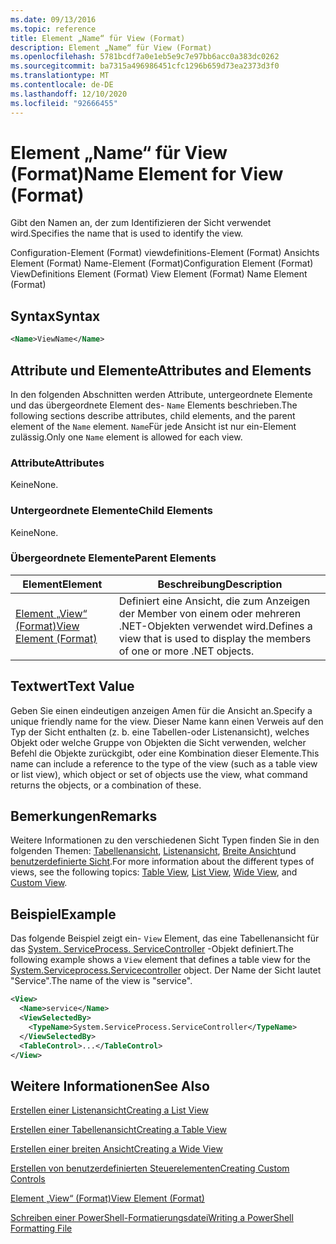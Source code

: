 ```yaml
---
ms.date: 09/13/2016
ms.topic: reference
title: Element „Name“ für View (Format)
description: Element „Name“ für View (Format)
ms.openlocfilehash: 5781bcdf7a0e1eb5e9c7e97bb6acc0a383dc0262
ms.sourcegitcommit: ba7315a496986451cfc1296b659d73ea2373d3f0
ms.translationtype: MT
ms.contentlocale: de-DE
ms.lasthandoff: 12/10/2020
ms.locfileid: "92666455"
---
```

# <a name="name-element-for-view-format"></a><span data-ttu-id="91e6c-103">Element „Name“ für View (Format)</span><span class="sxs-lookup"><span data-stu-id="91e6c-103">Name Element for View (Format)</span></span>

<span data-ttu-id="91e6c-104">Gibt den Namen an, der zum Identifizieren der Sicht verwendet wird.</span><span class="sxs-lookup"><span data-stu-id="91e6c-104">Specifies the name that is used to identify the view.</span></span>

<span data-ttu-id="91e6c-105">Configuration-Element (Format) viewdefinitions-Element (Format) Ansichts Element (Format) Name-Element (Format)</span><span class="sxs-lookup"><span data-stu-id="91e6c-105">Configuration Element (Format) ViewDefinitions Element (Format) View Element (Format) Name Element (Format)</span></span>

## <a name="syntax"></a><span data-ttu-id="91e6c-106">Syntax</span><span class="sxs-lookup"><span data-stu-id="91e6c-106">Syntax</span></span>

```xml
<Name>ViewName</Name>
```

## <a name="attributes-and-elements"></a><span data-ttu-id="91e6c-107">Attribute und Elemente</span><span class="sxs-lookup"><span data-stu-id="91e6c-107">Attributes and Elements</span></span>

<span data-ttu-id="91e6c-108">In den folgenden Abschnitten werden Attribute, untergeordnete Elemente und das übergeordnete Element des- `Name` Elements beschrieben.</span><span class="sxs-lookup"><span data-stu-id="91e6c-108">The following sections describe attributes, child elements, and the parent element of the `Name` element.</span></span> <span data-ttu-id="91e6c-109">`Name`Für jede Ansicht ist nur ein-Element zulässig.</span><span class="sxs-lookup"><span data-stu-id="91e6c-109">Only one `Name` element is allowed for each view.</span></span>

### <a name="attributes"></a><span data-ttu-id="91e6c-110">Attribute</span><span class="sxs-lookup"><span data-stu-id="91e6c-110">Attributes</span></span>

<span data-ttu-id="91e6c-111">Keine</span><span class="sxs-lookup"><span data-stu-id="91e6c-111">None.</span></span>

### <a name="child-elements"></a><span data-ttu-id="91e6c-112">Untergeordnete Elemente</span><span class="sxs-lookup"><span data-stu-id="91e6c-112">Child Elements</span></span>

<span data-ttu-id="91e6c-113">Keine</span><span class="sxs-lookup"><span data-stu-id="91e6c-113">None.</span></span>

### <a name="parent-elements"></a><span data-ttu-id="91e6c-114">Übergeordnete Elemente</span><span class="sxs-lookup"><span data-stu-id="91e6c-114">Parent Elements</span></span>

|<span data-ttu-id="91e6c-115">Element</span><span class="sxs-lookup"><span data-stu-id="91e6c-115">Element</span></span>|<span data-ttu-id="91e6c-116">Beschreibung</span><span class="sxs-lookup"><span data-stu-id="91e6c-116">Description</span></span>|
|-------------|-----------------|
|[<span data-ttu-id="91e6c-117">Element „View“ (Format)</span><span class="sxs-lookup"><span data-stu-id="91e6c-117">View Element (Format)</span></span>](./view-element-format.md)|<span data-ttu-id="91e6c-118">Definiert eine Ansicht, die zum Anzeigen der Member von einem oder mehreren .NET-Objekten verwendet wird.</span><span class="sxs-lookup"><span data-stu-id="91e6c-118">Defines a view that is used to display the members of one or more .NET objects.</span></span>|

## <a name="text-value"></a><span data-ttu-id="91e6c-119">Textwert</span><span class="sxs-lookup"><span data-stu-id="91e6c-119">Text Value</span></span>

<span data-ttu-id="91e6c-120">Geben Sie einen eindeutigen anzeigen Amen für die Ansicht an.</span><span class="sxs-lookup"><span data-stu-id="91e6c-120">Specify a unique friendly name for the view.</span></span> <span data-ttu-id="91e6c-121">Dieser Name kann einen Verweis auf den Typ der Sicht enthalten (z. b. eine Tabellen-oder Listenansicht), welches Objekt oder welche Gruppe von Objekten die Sicht verwenden, welcher Befehl die Objekte zurückgibt, oder eine Kombination dieser Elemente.</span><span class="sxs-lookup"><span data-stu-id="91e6c-121">This name can include a reference to the type of the view (such as a table view or list view), which object or set of objects use the view, what command returns the objects, or a combination of these.</span></span>

## <a name="remarks"></a><span data-ttu-id="91e6c-122">Bemerkungen</span><span class="sxs-lookup"><span data-stu-id="91e6c-122">Remarks</span></span>

<span data-ttu-id="91e6c-123">Weitere Informationen zu den verschiedenen Sicht Typen finden Sie in den folgenden Themen: [Tabellenansicht](./creating-a-table-view.md), [Listenansicht](./creating-a-list-view.md), [Breite Ansicht](./creating-a-wide-view.md)und [benutzerdefinierte Sicht](./creating-custom-controls.md).</span><span class="sxs-lookup"><span data-stu-id="91e6c-123">For more information about the different types of views, see the following topics: [Table View](./creating-a-table-view.md), [List View](./creating-a-list-view.md), [Wide View](./creating-a-wide-view.md), and [Custom View](./creating-custom-controls.md).</span></span>

## <a name="example"></a><span data-ttu-id="91e6c-124">Beispiel</span><span class="sxs-lookup"><span data-stu-id="91e6c-124">Example</span></span>

<span data-ttu-id="91e6c-125">Das folgende Beispiel zeigt ein- `View` Element, das eine Tabellenansicht für das [System. ServiceProcess. ServiceController](/dotnet/api/System.ServiceProcess.ServiceController) -Objekt definiert.</span><span class="sxs-lookup"><span data-stu-id="91e6c-125">The following example shows a `View` element that defines a table view for the [System.Serviceprocess.Servicecontroller](/dotnet/api/System.ServiceProcess.ServiceController) object.</span></span> <span data-ttu-id="91e6c-126">Der Name der Sicht lautet "Service".</span><span class="sxs-lookup"><span data-stu-id="91e6c-126">The name of the view is "service".</span></span>

```xml
<View>
  <Name>service</Name>
  <ViewSelectedBy>
    <TypeName>System.ServiceProcess.ServiceController</TypeName>
  </ViewSelectedBy>
  <TableControl>...</TableControl>
</View>

```

## <a name="see-also"></a><span data-ttu-id="91e6c-127">Weitere Informationen</span><span class="sxs-lookup"><span data-stu-id="91e6c-127">See Also</span></span>

[<span data-ttu-id="91e6c-128">Erstellen einer Listenansicht</span><span class="sxs-lookup"><span data-stu-id="91e6c-128">Creating a List View</span></span>](./creating-a-list-view.md)

[<span data-ttu-id="91e6c-129">Erstellen einer Tabellenansicht</span><span class="sxs-lookup"><span data-stu-id="91e6c-129">Creating a Table View</span></span>](./creating-a-table-view.md)

[<span data-ttu-id="91e6c-130">Erstellen einer breiten Ansicht</span><span class="sxs-lookup"><span data-stu-id="91e6c-130">Creating a Wide View</span></span>](./creating-a-wide-view.md)

[<span data-ttu-id="91e6c-131">Erstellen von benutzerdefinierten Steuerelementen</span><span class="sxs-lookup"><span data-stu-id="91e6c-131">Creating Custom Controls</span></span>](./creating-custom-controls.md)

[<span data-ttu-id="91e6c-132">Element „View“ (Format)</span><span class="sxs-lookup"><span data-stu-id="91e6c-132">View Element (Format)</span></span>](./view-element-format.md)

[<span data-ttu-id="91e6c-133">Schreiben einer PowerShell-Formatierungsdatei</span><span class="sxs-lookup"><span data-stu-id="91e6c-133">Writing a PowerShell Formatting File</span></span>](./writing-a-powershell-formatting-file.md)
